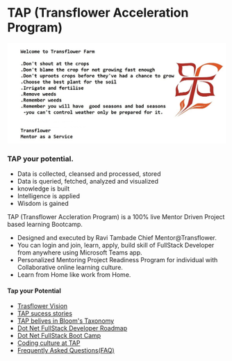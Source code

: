 # TAP (Transflower Acceleration Program)
<img src="https://github.com/RaviTambade/tap/blob/main/images/TransflowerFarm.jpg"/>

### TAP your potential.
- Data is collected, cleansed and processed, stored
- Data is queried, fetched, analyzed and visualized
- knowledge is built
- Intelligence is applied
- Wisdom is gained

TAP (Transflower Accleration Program) is a  100% live Mentor Driven Project based learning Bootcamp.

- Designed and executed by Ravi Tambade Chief Mentor@Transflower. 
- You can login and join, learn, apply, build skill of FullStack Developer from anywhere using Microsoft Teams app.
- Personalized Mentoring Project Readiness Program for individual with Collaborative online learning culture.
- Learn from Home like work from Home.

#### Tap your Potential

- [Trasflower Vision](https://github.com/RaviTambade/tap/blob/main/notes/vision.md)
- [TAP sucess stories](https://github.com/RaviTambade/tap/blob/main/notes/successstories.md)
- [TAP belives in Bloom's Taxonomy](https://github.com/RaviTambade/tap/blob/main/notes/bloomsTaxonomyTAP.md)
- [Dot Net FullStack Developer Roadmap](https://github.com/RaviTambade/tap/blob/main/notes/dotnetfullstack.md)
- [Dot Net FullStack Boot Camp](https://github.com/RaviTambade/tap/blob/main/notes/dotnet.md)
- [Coding culture at TAP](https://github.com/RaviTambade/tap/blob/main/notes/codingculture.md)
- [Frequently Asked Questions(FAQ)](https://github.com/RaviTambade/tap/blob/main/notes/FAQ.md)